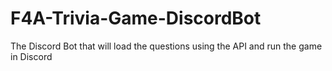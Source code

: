 # F4A-Trivia-Game-DiscordBot
The Discord Bot that will load the questions using the API and run the game in Discord
